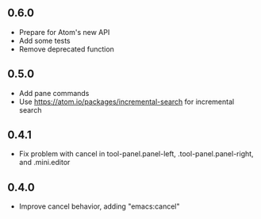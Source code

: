 ## 0.6.0
* Prepare for Atom's new API
* Add some tests
* Remove deprecated function

## 0.5.0
* Add pane commands
* Use https://atom.io/packages/incremental-search for incremental search

## 0.4.1
* Fix problem with cancel in tool-panel.panel-left, .tool-panel.panel-right, and .mini.editor

## 0.4.0
* Improve cancel behavior, adding "emacs:cancel"
